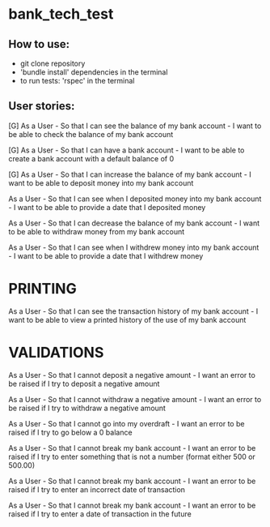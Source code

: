 # bank_tech_test

## How to use:

* git clone repository
* 'bundle install' dependencies in the terminal
* to run tests: 'rspec' in the terminal

## User stories:

[G] As a User -
So that I can see the balance of my bank account -
I want to be able to check the balance of my bank account

[G] As a User -
So that I can have a bank account -
I want to be able to create a bank account with a default balance of 0

[G] As a User -
So that I can increase the balance of my bank account -
I want to be able to deposit money into my bank account

As a User -
So that I can see when I deposited money into my bank account -
I want to be able to provide a date that I deposited money

As a User -
So that I can decrease the balance of my bank account -
I want to be able to withdraw money from my bank account

As a User -
So that I can see when I withdrew money into my bank account -
I want to be able to provide a date that I withdrew money

# PRINTING

As a User -
So that I can see the transaction history of my bank account -
I want to be able to view a printed history of the use of my bank account

# VALIDATIONS

As a User -
So that I cannot deposit a negative amount -
I want an error to be raised if I try to deposit a negative amount

As a User -
So that I cannot withdraw a negative amount -
I want an error to be raised if I try to withdraw a negative amount

As a User -
So that I cannot go into my overdraft -
I want an error to be raised if I try to go below a 0 balance

As a User -
So that I cannot break my bank account -
I want an error to be raised if I try to enter something that is not a number (format either 500 or 500.00)

As a User -
So that I cannot break my bank account -
I want an error to be raised if I try to enter an incorrect date of transaction

As a User -
So that I cannot break my bank account -
I want an error to be raised if I try to enter a date of transaction in the future
